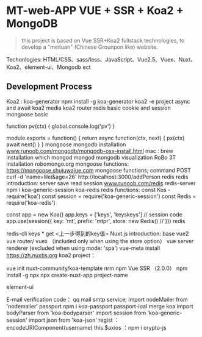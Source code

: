 # MT-web-APP VUE + SSR + Koa2 + MongoDB

>  this project is based on Vue SSR+Koa2 fullstack technologies, to develop a "meituan" (Chinese Grounpon like) website.

Techonlogies: HTML/CSS、sass/less、JavaScript、Vue2.5、Vuex、Nuxt、Koa2、element-ui、Mongodb ect

## Development Process

Koa2 :
koa-generator
npm install -g koa-generator
koa2 -e project
async and await
koa2 media
koa2 router
redis basic
cookie and session
mongoose basic

function pv(ctx) {
	global.console.log('pv')
}

module.exports = function() {
	return async function(ctx, next) {
		px(ctx)
		await next()
	}
}
mongoose
mongodb installation
www.runoob.com/mongodb/mongodb-osx-install.html
mac : brew installation
which mongod
mongod
mongodb visualization RoBo 3T installation
robomongo.org
mongoose functions:
https://mongoose.shujuwajue.com
mongoose functions;
command POST 
curl -d 'name=lilei&age=26' http://localhost:3000/addPerson
redis
redis introduction:
server save read session 
www.runoob.com/redis
redis-server
npm i koa-generic-session koa-redis
redis functions:
const Kos - require('koa')
const session = require('koa-generic-session')
const Redis = require('koa-redis')

const app = new Koa()
app.keys = ['keys', 'keyskeys'] //  session code
app.use(session({
	key: 'mt',
	prefix: 'mtpr',
	store: new Redis() // 
}))
redis


redis-cli
keys *
get <上一步得到的key值>
Nuxt.js introduction:
base vue2 
 vue router/ vuex （included only when using the store option）
vue server renderer (excluded when using mode: 'spa')
vue-meta
install
https://zh.nuxtjs.org
koa2 project：

vue init nuxt-community/koa-template <project>
nrm npm 
Vue SSR 
（2.0.0）
npm install -g npx
npx create-nuxt-app project-name

element-ui

E-mail verification code：
 qq mail smtp service;
import nodeMailer from 'nodemailer'
passport
npm i koa-passport passport-loal
merge koa
import bodyParser from 'koa-bodyparser'
import session from 'koa-generic-session'
import json from 'koa-json'
regist
：encodeURIComponent(username)
this.$axios
：npm i crypto-js

